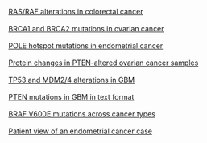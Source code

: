 <p>
<a href="index.do?tab_index=tab_visualize&cancer_study_list=coadread_tcga&cancer_study_id=coadread_tcga&genetic_profile_ids_PROFILE_MUTATION_EXTENDED=coadread_tcga_mutations&genetic_profile_ids_PROFILE_COPY_NUMBER_ALTERATION=coadread_tcga_gistic&Z_SCORE_THRESHOLD=2.0&case_set_id=coadread_tcga_nonhypermut&case_ids=&gene_list=KRAS+NRAS+BRAF&gene_set_choice=user-defined-list&Action=Submit">RAS/RAF alterations in colorectal cancer</a>
<br/><br/>
<a href="index.do?tab_index=tab_visualize&cancer_study_list=ov_tcga&cancer_study_id=ov_tcga&genetic_profile_ids_PROFILE_MUTATION_EXTENDED=ov_tcga_mutations&Z_SCORE_THRESHOLD=2.0&case_set_id=ov_tcga_3way_complete&case_ids=&gene_list=BRCA1+BRCA2&gene_set_choice=user-defined-list&Action=Submit#mutation_details">BRCA1 and BRCA2 mutations in ovarian cancer</a>
<br/><br/>
<a href="index.do?cancer_study_list=ucec_tcga_pub&cancer_study_id=ucec_tcga_pub&genetic_profile_ids_PROFILE_MUTATION_EXTENDED=ucec_tcga_pub_mutations&Z_SCORE_THRESHOLD=2.0&RPPA_SCORE_THRESHOLD=2.0&data_priority=0&case_set_id=ucec_tcga_pub_sequenced&case_ids=&gene_set_choice=user-defined-list&gene_list=POLE%3A+MUT+%3D+P286+MUT+%3D+V411+MUT+%3D+L424+MUT+%3D+S297F&clinical_param_selection=null&tab_index=tab_visualize&Action=Submit">POLE hotspot mutations in endometrial cancer</a>
<br/><br/>
<a href="index.do?tab_index=tab_visualize&cancer_study_list=ov_tcga&cancer_study_id=ov_tcga&genetic_profile_ids_PROFILE_MUTATION_EXTENDED=ov_tcga_mutations&genetic_profile_ids_PROFILE_COPY_NUMBER_ALTERATION=ov_tcga_gistic&Z_SCORE_THRESHOLD=2.0&case_set_id=ov_tcga_3way_complete&case_ids=&gene_list=PTEN%3A+HOMDEL+MUT%3B&gene_set_choice=user-defined-list&Action=Submit#protein_exp">Protein changes in PTEN-altered ovarian cancer samples</a>
<br/><br/>
<a href="index.do?genetic_profile_ids_PROFILE_MUTATION_EXTENDED=gbm_tcga_mutations&Z_SCORE_THRESHOLD=2.0&gene_list=TP53+MDM2+MDM4&tab_index=tab_visualize&genetic_profile_ids_PROFILE_COPY_NUMBER_ALTERATION=gbm_tcga_gistic&Action=Submit&data_priority=0&case_set_id=gbm_tcga_cnaseq&cancer_study_list=gbm_tcga&cancer_study_id=gbm_tcga&RPPA_SCORE_THRESHOLD=2.0&gene_set_choice=user-defined-list&">TP53 and MDM2/4 alterations in GBM</a>
<br/><br/>
<a href="index.do?case_set_id=gbm_tcga_sequenced&tab_index=tab_download&Action=Submit&genetic_profile_ids=gbm_tcga_mutations&cancer_study_list=gbm_tcga&cancer_study_id=gbm_tcga&gene_list=PTEN&gene_set_choice=user-defined_list&transpose_matrix=on">PTEN mutations in GBM in text format</a>
<br/><br/>
<a href="ln?q=BRAF:MUT=V600E">BRAF V600E mutations across cancer types</a>
<br/><br/>
<a href="case.do?case_id=TCGA-BK-A0CC&cancer_study_id=ucec_tcga">Patient view of an endometrial cancer case</a>
</p>



